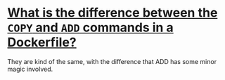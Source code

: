# [What is the difference between the `COPY` and `ADD` commands in a Dockerfile?](https://stackoverflow.com/questions/24958140/what-is-the-difference-between-the-copy-and-add-commands-in-a-dockerfile)


They are kind of the same, with the difference that ADD has some minor magic involved.
